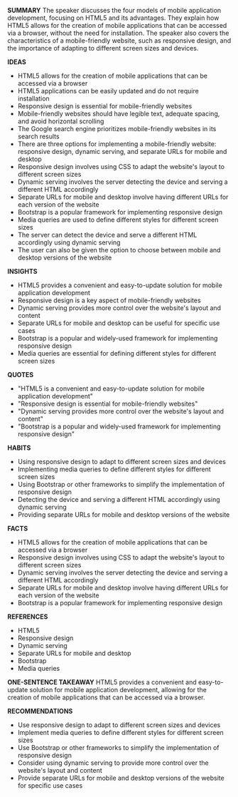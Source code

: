 **SUMMARY**
The speaker discusses the four models of mobile application development, focusing on HTML5 and its advantages. They explain how HTML5 allows for the creation of mobile applications that can be accessed via a browser, without the need for installation. The speaker also covers the characteristics of a mobile-friendly website, such as responsive design, and the importance of adapting to different screen sizes and devices.

**IDEAS**

* HTML5 allows for the creation of mobile applications that can be accessed via a browser
* HTML5 applications can be easily updated and do not require installation
* Responsive design is essential for mobile-friendly websites
* Mobile-friendly websites should have legible text, adequate spacing, and avoid horizontal scrolling
* The Google search engine prioritizes mobile-friendly websites in its search results
* There are three options for implementing a mobile-friendly website: responsive design, dynamic serving, and separate URLs for mobile and desktop
* Responsive design involves using CSS to adapt the website's layout to different screen sizes
* Dynamic serving involves the server detecting the device and serving a different HTML accordingly
* Separate URLs for mobile and desktop involve having different URLs for each version of the website
* Bootstrap is a popular framework for implementing responsive design
* Media queries are used to define different styles for different screen sizes
* The server can detect the device and serve a different HTML accordingly using dynamic serving
* The user can also be given the option to choose between mobile and desktop versions of the website

**INSIGHTS**

* HTML5 provides a convenient and easy-to-update solution for mobile application development
* Responsive design is a key aspect of mobile-friendly websites
* Dynamic serving provides more control over the website's layout and content
* Separate URLs for mobile and desktop can be useful for specific use cases
* Bootstrap is a popular and widely-used framework for implementing responsive design
* Media queries are essential for defining different styles for different screen sizes

**QUOTES**

* "HTML5 is a convenient and easy-to-update solution for mobile application development"
* "Responsive design is essential for mobile-friendly websites"
* "Dynamic serving provides more control over the website's layout and content"
* "Bootstrap is a popular and widely-used framework for implementing responsive design"

**HABITS**

* Using responsive design to adapt to different screen sizes and devices
* Implementing media queries to define different styles for different screen sizes
* Using Bootstrap or other frameworks to simplify the implementation of responsive design
* Detecting the device and serving a different HTML accordingly using dynamic serving
* Providing separate URLs for mobile and desktop versions of the website

**FACTS**

* HTML5 allows for the creation of mobile applications that can be accessed via a browser
* Responsive design involves using CSS to adapt the website's layout to different screen sizes
* Dynamic serving involves the server detecting the device and serving a different HTML accordingly
* Separate URLs for mobile and desktop involve having different URLs for each version of the website
* Bootstrap is a popular framework for implementing responsive design

**REFERENCES**

* HTML5
* Responsive design
* Dynamic serving
* Separate URLs for mobile and desktop
* Bootstrap
* Media queries

**ONE-SENTENCE TAKEAWAY**
HTML5 provides a convenient and easy-to-update solution for mobile application development, allowing for the creation of mobile applications that can be accessed via a browser.

**RECOMMENDATIONS**

* Use responsive design to adapt to different screen sizes and devices
* Implement media queries to define different styles for different screen sizes
* Use Bootstrap or other frameworks to simplify the implementation of responsive design
* Consider using dynamic serving to provide more control over the website's layout and content
* Provide separate URLs for mobile and desktop versions of the website for specific use cases
